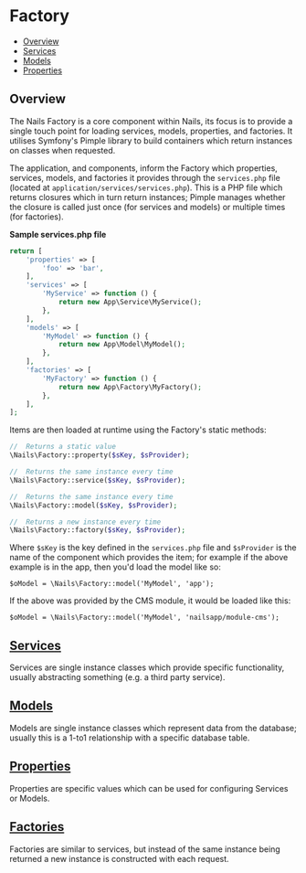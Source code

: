 # Factory

- [Overview](#overview)
- [Services](#services)
- [Models](#models)
- [Properties](#properties)


## Overview

The Nails Factory is a core component within Nails, its focus is to provide a single touch point for loading services,
models, properties, and factories. It utilises Symfony's Pimple library to build containers which return instances on
classes when requested.

The application, and components, inform the Factory which properties, services, models, and factories it provides
through the `services.php` file (located at `application/services/services.php`). This is a PHP file which returns
closures which in turn return instances; Pimple manages whether the closure is called just once (for services and models)
or multiple times (for factories).

**Sample services.php file**

```php
return [
    'properties' => [
        'foo' => 'bar',
    ],
    'services' => [
        'MyService' => function () {
            return new App\Service\MyService();
        },
    ],
    'models' => [
        'MyModel' => function () {
            return new App\Model\MyModel();
        },
    ],
    'factories' => [
        'MyFactory' => function () {
            return new App\Factory\MyFactory();
        },
    ],
];
```

Items are then loaded at runtime using the Factory's static methods:

```php
//  Returns a static value
\Nails\Factory::property($sKey, $sProvider);

//  Returns the same instance every time
\Nails\Factory::service($sKey, $sProvider);

//  Returns the same instance every time
\Nails\Factory::model($sKey, $sProvider);

//  Returns a new instance every time
\Nails\Factory::factory($sKey, $sProvider);
```

Where `$sKey` is the key defined in the `services.php` file and `$sProvider` is the name of the component which provides
the item; for example if the above example is in the app, then you'd load the model like so:

```
$oModel = \Nails\Factory::model('MyModel', 'app');
```

If the above was provided by the CMS module, it would be loaded like this:

```
$oModel = \Nails\Factory::model('MyModel', 'nailsapp/module-cms');
```


## [Services](services.md)

Services are single instance classes which provide specific functionality, usually abstracting something (e.g. a third
party service).


## [Models](models.md)

Models are single instance classes which represent data from the database; usually this is a 1-to1 relationship with a
specific database table.


## [Properties](properties.md)

Properties are specific values which can be used for configuring Services or Models.


## [Factories](factories.md)

Factories are similar to services, but instead of the same instance being returned a new instance is constructed with
each request.
